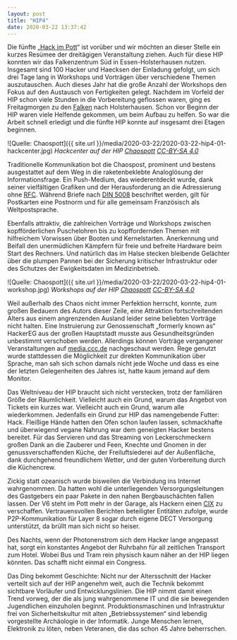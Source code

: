```yaml
---
layout: post
title: "HIP4"
date: 2020-03-22 13:37:42
---
```

Die fünfte „[Hack im Pott](https://hackimpott.de/)“ ist vorüber und wir möchten an dieser Stelle ein kurzes Resümee der dreitägigen Veranstaltung ziehen. Auch für diese HIP konnten wir das Falkenzentrum Süd in Essen-Holsterhausen nutzen. Insgesamt sind 100 Hacker und Haecksen der Einladung gefolgt, um sich drei Tage lang in Workshops und Vorträgen über verschiedene Themen auszutauschen. Auch dieses Jahr hat die große Anzahl der Workshops den Fokus auf den Austausch von Fertigkeiten gelegt. Nachdem im Vorfeld der HIP schon viele Stunden in die Vorbereitung geflossen waren, ging es Freitagmorgen zu den [Falken](http://falkenzentrum-sued.de/) nach Holsterhausen. Schon vor Beginn der HIP waren viele Helfende gekommen, um beim Aufbau zu helfen. So war die Arbeit schnell erledigt und die fünfte HIP konnte auf insgesamt drei Etagen beginnen.

![Quelle: Chaospott]({{ site.url }}/media/2020-03-22/2020-03-22-hip4-01-hackcenter.jpg)
*Hackcenter auf der HIP [Chaospott](https://chaospott.de) [CC-BY-SA 4.0](https://creativecommons.org/licenses/by-sa/4.0/)*

Traditionelle Kommunikation bot die Chaospost, prominent und bestens ausgestattet auf dem Weg in die raketenbeklebte Analoglösung der Informationsfrage. Ein Push-Medium, das wiederentdeckt wurde, dank seiner vielfältigen Grafiken und der Herausforderung an die Adressierung ohne [RFC](https://de.wikipedia.org/wiki/Request_for_Comments). Während Briefe nach [DIN 5008](https://de.wikipedia.org/wiki/DIN_5008) beschriftet werden, gilt für Postkarten eine Postnorm und für alle gemeinsam Französisch als Weltpostsprache.

Ebenfalls attraktiv, die zahlreichen Vorträge und Workshops zwischen kopfförderlichen Puschelohren bis zu kopffordernden Themen mit hilfreichem Vorwissen über Booten und Kernelstarten. Anerkennung und Beifall den unermüdlichen Kämpfern für freie und befreite Hardware beim Start des Rechners. Und natürlich das im Halse stecken bleibende Gelächter über die plumpen Pannen bei der Sicherung kritischer Infrastruktur oder des Schutzes der Ewigkeitsdaten im Medizinbetrieb.

![Quelle: Chaospott]({{ site.url }}/media/2020-03-22/2020-03-22-hip4-01-workshop.jpg)
*Workshops auf der HIP [Chaospott](https://chaospott.de) [CC-BY-SA 4.0](https://creativecommons.org/licenses/by-sa/4.0/)*

Weil außerhalb des Chaos nicht immer Perfektion herrscht, konnte, zum großen Bedauern des Autors dieser Zeile, eine Attraktion fortschreitenden Alters aus einem angrenzenden Ausland leider seine beliebten Vorträge nicht halten. Eine Instruierung zur Genossenschaft „formerly known as“ HackerEG aus der großen Hauptstadt musste aus Gesundheitsgründen unbestimmt verschoben werden. Allerdings können Vorträge vergangener Veranstaltungen auf [media.ccc.de](https://media.ccc.de/search/?q=hacker+eg) nachgeschaut werden. Rege genutzt wurde stattdessen die Möglichkeit zur direkten Kommunikation über Sprache, man sah sich schon damals nicht jede Woche und dass es eine der letzten Gelegenheiten des Jahres ist, hatte kaum jemand auf dem Monitor.

Das Weltniveau der HIP braucht sich nicht verstecken, trotz der familiären Größe der Räumlichkeit. Vielleicht auch ein Grund, warum das Angebot von Tickets ein kurzes war. Vielleicht auch ein Grund, warum alle wiederkommen. Jedenfalls ein Grund zur HIP das namengebende Futter: Hack. Fleißige Hände hatten den Ofen schon laufen lassen, schmackhafte und überwiegend vegane Nahrung war dem geneigten Hacker bestens bereitet. Für das Servieren und das Streaming von Leckerschmeckern großen Dank an die Zauberer und Feen, Knechte und Gnomen in der genussverschaffenden Küche, der Freiluftsiederei auf der Außenfläche, dank durchgehend freundlichem Wetter, und der guten Vorbereitung durch die Küchencrew.

Zickig statt ozeanisch wurde bisweilen die Verbindung ins Internet wahrgenommen. Da hatten wohl die unterliegenden Versorgungsleitungen des Gastgebers ein paar Pakete in den nahen Bergbauschächten fallen lassen. Der V6 steht im Pott mehr in der Garage, als Hackern einen [CIX](https://de.wikipedia.org/wiki/Internet-Knoten) zu verschaffen. Vertrauensvollen Berichten beteiligter Entitäten zufolge, wurde P2P-Kommunikation für Layer 8 sogar durch eigene DECT Versorgung unterstützt, da brüllt man sich nicht so heiser.

Des Nachts, wenn der Photonenstrom sich dem Hacker lange angepasst hat, sorgt ein konstantes Angebot der Ruhrbahn für all zeitlichen Transport zum Hotel. Wobei Bus und Tram rein physisch kaum näher an der HIP liegen könnten. Das schafft nicht einmal ein Congress.

Das Ding bekommt Geschichte: Nicht nur der Altersschnitt der Hacker verteilt sich auf der HIP angenehm weit, auch die Technik bekommt sichtbare Vorläufer und Entwicklungslinien. Die HIP nimmt damit einen Trend vorweg, der die als jung wahrgenommene IT und die sie bewegenden Jugendlichen einzuholen beginnt. Produktionsmaschinen und Infrastruktur frei von Sicherheitskultur mit alten „Betriebssystemen“ sind lebendig vorgestellte Archäologie in der Informatik. Junge Menschen lernen, Elektronik zu löten, neben Veteranen, die das schon 45 Jahre beherrschen.
